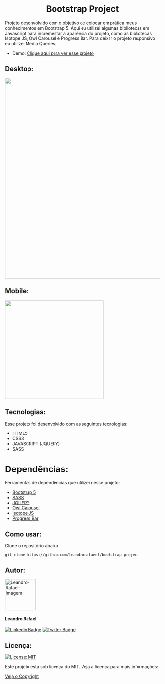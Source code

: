 <div align ="center">

# Bootstrap Project

</div>

Projeto desenvolvido com o objetivo de colocar em prática meus conhecimentos em Bootstrap 5. Aqui eu utilizei algumas bibliotecas em Javascript para incrementar a aparência do projeto, como as bibliotecas Isotope JS, Owl Carousel e Progress Bar. Para deixar o projeto responsivo eu utilizei Media Queries.

* Demo: [Clique aqui para ver esse projeto](https://leandrorafaeel.github.io/bootstrap-project/)

## Desktop:
<div align="left">
    <img src="assets/img/prints/desktop.png" width="650px">
</div>

## Mobile:
<div align="left">
    <img src="assets/img/prints/mobile.png" width="320px">
</div>

## Tecnologias:
Esse projeto foi desenvolvido com as seguintes tecnologias:

* HTML5
* CSS3
* JAVASCRIPT (JQUERY)
* SASS

# Dependências:
Ferramentas de dependências que utilizei nesse projeto:

* [Bootstrap 5](https://getbootstrap.com/)
* [SASS](https://sass-lang.com/)
* [JQUERY](https://releases.jquery.com/jquery/)
* [Owl Carousel](https://owlcarousel2.github.io/OwlCarousel2/index.html)
* [Isotope JS](https://isotope.metafizzy.co/)
* [Progress Bar](https://kimmobrunfeldt.github.io/progressbar.js/)

## Como usar:
Clone o repositório abaixo

```
git clone https://github.com/leandrorafaeel/bootstrap-project
```

## Autor: 
<img  border-radius="50%" src="https://avatars.githubusercontent.com/u/86384840?v=4" width="100px" alt="Leandro-Rafael-Imagem"/>

#### Leandro Rafael

[![Linkedin Badge](https://img.shields.io/badge/-LinkedIn-2867B2?style=flat-square&logo=Linkedin&logoColor=white&link=https://www.linkedin.com/in/leandrorafael-dev/)](https://www.linkedin.com/in/leandrorafael-dev/) [![Twitter Badge](https://img.shields.io/badge/-Twitter-1DA1F2?style=flat-square&Color=1DA1F2&logo=twitter&logoColor=white&link=https://twitter.com/leandrorafaelBR)](https://twitter.com/leandrorafaelBR) 

## Licença:
[![License: MIT](https://img.shields.io/badge/License-MIT-yellow.svg)](https://opensource.org/licenses/MIT)

Este projeto está sob licença do MIT. Veja a licença para mais informações:

[Veja o Copyright](https://github.com/leandrorafaeel/bootstrap-project/blob/master/LICENSE)